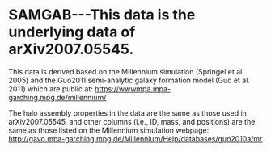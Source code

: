# SAMGAB---This data is the underlying data of arXiv2007.05545.

This data is derived based on the Millennium simulation (Springel et al. 2005) and the Guo2011 semi-analytic galaxy formation model (Guo et al. 2011) which are public at:
https://wwwmpa.mpa-garching.mpg.de/millennium/

The halo assembly properties in the data are the same as those used in arXiv2007.05545, and other columns (i.e., ID, mass, and positions) are the same as those listed on the 
Millennium simulation webpage: http://gavo.mpa-garching.mpg.de/Millennium/Help/databases/guo2010a/mr
